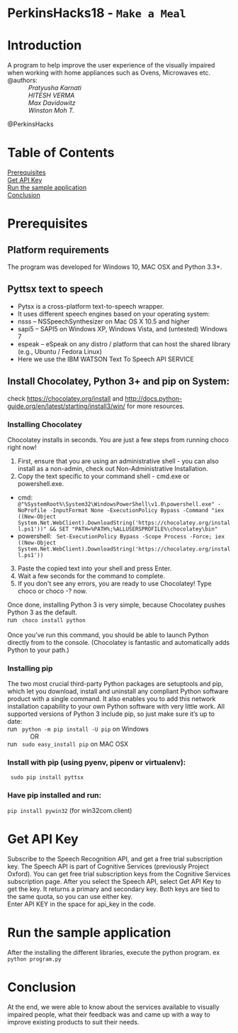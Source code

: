 
# PerkinsHacks18 - `Make a Meal`
 
# Introduction
A program to help improve the user experience of the visually impaired when working with home appliances such as Ovens, Microwaves etc. <br/>
@authors: <br/>
&nbsp;&nbsp;&nbsp;&nbsp;&nbsp;&nbsp;&nbsp;&nbsp;&nbsp;&nbsp;&nbsp;&nbsp;<i>Pratyusha Karnati<br/>
&nbsp;&nbsp;&nbsp;&nbsp;&nbsp;&nbsp;&nbsp;&nbsp;&nbsp;&nbsp;&nbsp;&nbsp;HITESH VERMA<br/>
&nbsp;&nbsp;&nbsp;&nbsp;&nbsp;&nbsp;&nbsp;&nbsp;&nbsp;&nbsp;&nbsp;&nbsp;Max Davidowitz<br/>
&nbsp;&nbsp;&nbsp;&nbsp;&nbsp;&nbsp;&nbsp;&nbsp;&nbsp;&nbsp;&nbsp;&nbsp;Winston Moh T.<br/> </i>
         
@PerkinsHacks

# Table of Contents
[Prerequisites](#prerequisites)<br/>
[Get API Key](#get_api_key)<br/>
[Run the sample application](#run_the_sample_application)<br/>
[Conclusion](#conclusion)<br/>

# <a name="prerequisites"></a>Prerequisites
## Platform requirements
The program was developed for Windows 10, MAC OSX and Python 3.3+.

## Pyttsx text to speech
 * Pytsx is a cross-platform text-to-speech wrapper. <br/>
 * It uses different speech engines based on your operating system: <br/>
 * nsss – NSSpeechSynthesizer on Mac OS X 10.5 and higher <br/>
 * sapi5 – SAPI5 on Windows XP, Windows Vista, and (untested) Windows 7 <br/>
 * espeak – eSpeak on any distro / platform that can host the shared library (e.g., Ubuntu / Fedora Linux) <br/>
 * Here we use the IBM WATSON Text To Speech API SERVICE 

## Install Chocolatey, Python 3+ and pip on System:
check https://chocolatey.org/install and http://docs.python-guide.org/en/latest/starting/install3/win/ for more resources.
### Installing Chocolatey
Chocolatey installs in seconds. You are just a few steps from running choco right now!
1. First, ensure that you are using an administrative shell - you can also install as a non-admin, check out Non-Administrative Installation. <br/>
2. Copy the text specific to your command shell - cmd.exe or powershell.exe. <br/>
 * cmd:
` @"%SystemRoot%\System32\WindowsPowerShell\v1.0\powershell.exe" -NoProfile -InputFormat None -ExecutionPolicy Bypass -Command "iex ((New-Object System.Net.WebClient).DownloadString('https://chocolatey.org/install.ps1'))" && SET "PATH=%PATH%;%ALLUSERSPROFILE%\chocolatey\bin"` <br/>
 * powershell:
` Set-ExecutionPolicy Bypass -Scope Process -Force; iex ((New-Object System.Net.WebClient).DownloadString('https://chocolatey.org/install.ps1'))` <br/>
3. Paste the copied text into your shell and press Enter. <br/>
4. Wait a few seconds for the command to complete. <br/>
5. If you don't see any errors, you are ready to use Chocolatey! Type choco or choco -? now. <br/>

Once done, installing Python 3 is very simple, because Chocolatey pushes Python 3 as the default. <br/>
run ` choco install python` <br/>
<br/>
Once you’ve run this command, you should be able to launch Python directly from to the console. (Chocolatey is fantastic and automatically adds Python to your path.)

### Installing pip
The two most crucial third-party Python packages are setuptools and pip, which let you download, install and uninstall any compliant Python software product with a single command. It also enables you to add this network installation capability to your own Python software with very little work.
All supported versions of Python 3 include pip, so just make sure it’s up to date: <br/>
run ` python -m pip install -U pip` on Windows <br/>
&nbsp;&nbsp;&nbsp;&nbsp;&nbsp;&nbsp;&nbsp;&nbsp;&nbsp;&nbsp;&nbsp;&nbsp; OR <br/>
run ` sudo easy_install pip` on MAC OSX

### Install with pip (using pyenv, pipenv or virtualenv):
` sudo pip install pyttsx`
### Have pip installed and run:
` pip install pywin32 `  (for win32com.client)

# <a name="get_api_key"></a>Get API Key
Subscribe to the Speech Recognition API, and get a free trial subscription key.
The Speech API is part of Cognitive Services (previously Project Oxford). You can get free trial subscription keys from the Cognitive Services subscription page. After you select the Speech API, select Get API Key to get the key. It returns a primary and secondary key. Both keys are tied to the same quota, so you can use either key. <br/>
Enter API KEY in the space for api_key in the code.

# <a name="run_the_sample_application"></a>Run the sample application
After the installing the different libraries, execute the python program.
ex ` python program.py`

# <a name="conclusion"></a>Conclusion
At the end, we were able to know about the services available to visually impaired people, what their feedback was and came up with a way to improve existing products to suit their needs.

